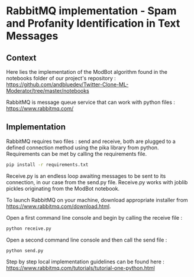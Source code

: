 # RabbitMQ implementation - Spam and Profanity Identification in Text Messages

## Context

Here lies the implementation of the ModBot algorithm found in the notebooks folder of our project's repository : https://github.com/andbluedev/Twitter-Clone-ML-Moderator/tree/master/notebooks

RabbitMQ is message queue service that can work with python files : https://www.rabbitmq.com/

## Implementation

RabbitMQ requires two files : send and receive, both are plugged to a defined connection method using the pika library from python. Requirements can be met by calling the requirements file.

```bash
pip install -r requirements.txt
```

Receive.py is an endless loop awaiting messages to be sent to its connection, in our case from the send.py file.
Receive.py works with joblib pickles originating from the ModBot notebook.

To launch RabbitMQ on your machine, download appropriate installer from https://www.rabbitmq.com/download.html.

Open a first command line console and begin by calling the receive file :

```bash
python receive.py
```

Open a second command line console and then call the send file :

```bash
python send.py
```

Step by step local implementation guidelines can be found here : https://www.rabbitmq.com/tutorials/tutorial-one-python.html


